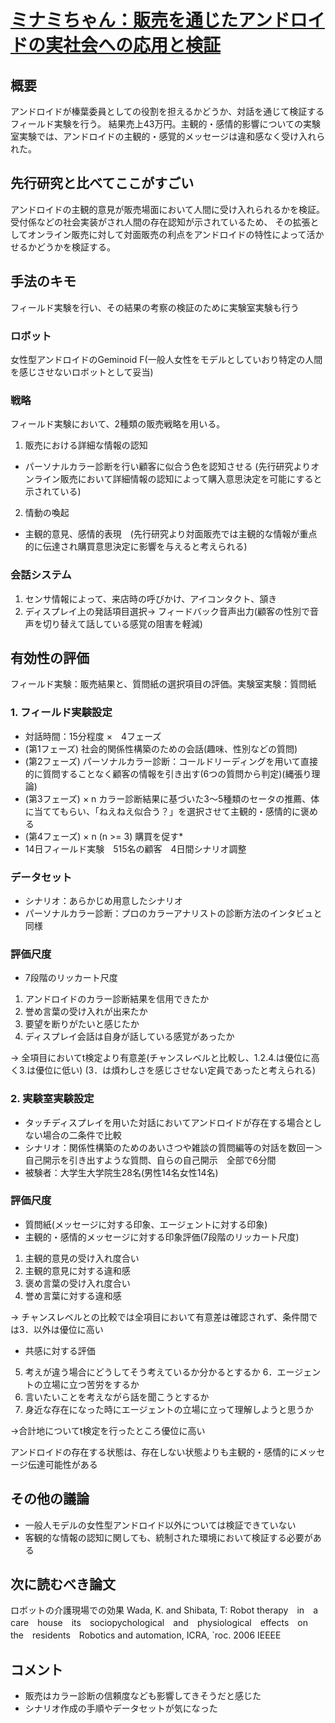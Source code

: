 # [ミナミちゃん：販売を通じたアンドロイドの実社会への応用と検証](https://ipsj.ixsq.nii.ac.jp/ej/index.php?active_action=repository_view_main_item_detail&page_id=13&block_id=8&item_id=159061&item_no=1)

## 概要
アンドロイドが榛葉委員としての役割を担えるかどうか、対話を通じて検証するフィールド実験を行う。
結果売上43万円。主観的・感情的影響についての実験室実験では、アンドロイドの主観的・感覚的メッセージは違和感なく受け入れられた。

## 先行研究と比べてここがすごい
アンドロイドの主観的意見が販売場面において人間に受け入れられるかを検証。
受付係などの社会実装がされ人間の存在認知が示されているため、
その拡張としてオンライン販売に対して対面販売の利点をアンドロイドの特性によって活かせるかどうかを検証する。

## 手法のキモ
フィールド実験を行い、その結果の考察の検証のために実験室実験も行う
### ロボット
女性型アンドロイドのGeminoid F(一般人女性をモデルとしていおり特定の人間を感じさせないロボットとして妥当)
### 戦略
フィールド実験において、2種類の販売戦略を用いる。
1. 販売における詳細な情報の認知
  * パーソナルカラー診断を行い顧客に似合う色を認知させる (先行研究よりオンライン販売において詳細情報の認知によって購入意思決定を可能にすると示されている)
2. 情動の喚起
  * 主観的意見、感情的表現　(先行研究より対面販売では主観的な情報が重点的に伝達され購買意思決定に影響を与えると考えられる)
### 会話システム
1. センサ情報によって、来店時の呼びかけ、アイコンタクト、頷き
2. ディスプレイ上の発話項目選択-> フィードバック音声出力(顧客の性別で音声を切り替えて話している感覚の阻害を軽減)

## 有効性の評価
フィールド実験：販売結果と、質問紙の選択項目の評価。実験室実験：質問紙

### 1. フィールド実験設定
* 対話時間：15分程度 ×　4フェーズ
* (第1フェーズ) 社会的関係性構築のための会話(趣味、性別などの質問)
* (第2フェーズ) パーソナルカラー診断：コールドリーディングを用いて直接的に質問することなく顧客の情報を引き出す(6つの質問から判定)(縄張り理論) 
* (第3フェーズ) × n カラー診断結果に基づいた3～5種類のセータの推薦、体に当ててもらい、「ねえねえ似合う？」を選択させて主観的・感情的に褒める
* (第4フェーズ) × n (n >= 3) 購買を促す* 
* 14日フィールド実験　515名の顧客　4日間シナリオ調整
### データセット
* シナリオ：あらかじめ用意したシナリオ
* パーソナルカラー診断：プロのカラーアナリストの診断方法のインタビュと同様
### 評価尺度
* 7段階のリッカート尺度
1. アンドロイドのカラー診断結果を信用できたか
2. 誉め言葉の受け入れが出来たか
3. 要望を断りがたいと感じたか
4. ディスプレイ会話は自身が話している感覚があったか

-> 全項目においてt検定より有意差(チャンスレベルと比較し、1.2.4.は優位に高く3.は優位に低い)
(3．は煩わしさを感じさせない定員であったと考えられる)

### 2. 実験室実験設定
* タッチディスプレイを用いた対話においてアンドロイドが存在する場合としない場合の二条件で比較
* シナリオ：関係性構築のためのあいさつや雑談の質問編等の対話を数回ー＞自己開示を引き出すような質問、自らの自己開示　全部で6分間
* 被験者：大学生大学院生28名(男性14名女性14名)
### 評価尺度
* 質問紙(メッセージに対する印象、エージェントに対する印象)
* 主観的・感情的メッセージに対する印象評価(7段階のリッカート尺度)
1. 主観的意見の受け入れ度合い
2. 主観的意見に対する違和感
3. 褒め言葉の受け入れ度合い
4. 誉め言葉に対する違和感

-> チャンスレベルとの比較では全項目において有意差は確認されず、条件間では3．以外は優位に高い

* 共感に対する評価
5. 考えが違う場合にどうしてそう考えているか分かるとするか
6．エージェントの立場に立つ苦労をするか
7. 言いたいことを考えながら話を聞こうとするか
8. 身近な存在になった時にエージェントの立場に立って理解しようと思うか

->合計地についてt検定を行ったところ優位に高い

アンドロイドの存在する状態は、存在しない状態よりも主観的・感情的にメッセージ伝達可能性がある


## その他の議論
* 一般人モデルの女性型アンドロイド以外については検証できていない
* 客観的な情報の認知に関しても、統制された環境において検証する必要がある
## 次に読むべき論文
ロボットの介護現場での効果
Wada, K. and Shibata, T: Robot therapy　in　a　care　house　its　sociopychological　and　physiological　effects　on　the　residents　Robotics and automation, ICRA, `roc. 2006 IEEEE
## コメント
* 販売はカラー診断の信頼度なども影響してきそうだと感じた
* シナリオ作成の手順やデータセットが気になった



